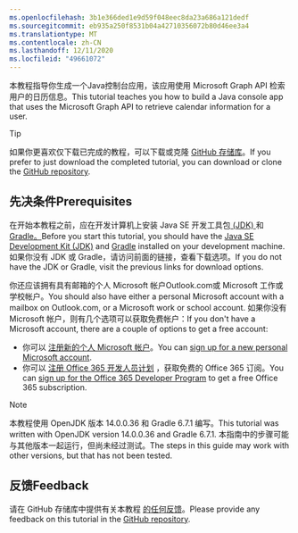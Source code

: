 ```yaml
---
ms.openlocfilehash: 3b1e366ded1e9d59f048eec8da23a686a121dedf
ms.sourcegitcommit: eb935a250f8531b04a42710356072b80d46ee3a4
ms.translationtype: MT
ms.contentlocale: zh-CN
ms.lasthandoff: 12/11/2020
ms.locfileid: "49661072"
---
```

<!-- markdownlint-disable MD002 MD041 -->

<span data-ttu-id="28731-101">本教程指导你生成一个Java控制台应用，该应用使用 Microsoft Graph API 检索用户的日历信息。</span><span class="sxs-lookup"><span data-stu-id="28731-101">This tutorial teaches you how to build a Java console app that uses the Microsoft Graph API to retrieve calendar information for a user.</span></span>

> [!TIP]
> <span data-ttu-id="28731-102">如果你更喜欢仅下载已完成的教程，可以下载或克隆 [GitHub 存储库](https://github.com/microsoftgraph/msgraph-training-java)。</span><span class="sxs-lookup"><span data-stu-id="28731-102">If you prefer to just download the completed tutorial, you can download or clone the [GitHub repository](https://github.com/microsoftgraph/msgraph-training-java).</span></span>

## <a name="prerequisites"></a><span data-ttu-id="28731-103">先决条件</span><span class="sxs-lookup"><span data-stu-id="28731-103">Prerequisites</span></span>

<span data-ttu-id="28731-104">在开始本教程之前，应在开发计算机上安装 Java SE 开发工具包[ (JDK) ](https://java.com/en/download/faq/develop.xml)和[Gradle。](https://gradle.org/)</span><span class="sxs-lookup"><span data-stu-id="28731-104">Before you start this tutorial, you should have the [Java SE Development Kit (JDK)](https://java.com/en/download/faq/develop.xml) and [Gradle](https://gradle.org/) installed on your development machine.</span></span> <span data-ttu-id="28731-105">如果你没有 JDK 或 Gradle，请访问前面的链接，查看下载选项。</span><span class="sxs-lookup"><span data-stu-id="28731-105">If you do not have the JDK or Gradle, visit the previous links for download options.</span></span>

<span data-ttu-id="28731-106">你还应该拥有具有邮箱的个人 Microsoft 帐户Outlook.com或 Microsoft 工作或学校帐户。</span><span class="sxs-lookup"><span data-stu-id="28731-106">You should also have either a personal Microsoft account with a mailbox on Outlook.com, or a Microsoft work or school account.</span></span> <span data-ttu-id="28731-107">如果你没有 Microsoft 帐户，则有几个选项可以获取免费帐户：</span><span class="sxs-lookup"><span data-stu-id="28731-107">If you don't have a Microsoft account, there are a couple of options to get a free account:</span></span>

- <span data-ttu-id="28731-108">你可以 [注册新的个人 Microsoft 帐户](https://signup.live.com/signup?wa=wsignin1.0&rpsnv=12&ct=1454618383&rver=6.4.6456.0&wp=MBI_SSL_SHARED&wreply=https://mail.live.com/default.aspx&id=64855&cbcxt=mai&bk=1454618383&uiflavor=web&uaid=b213a65b4fdc484382b6622b3ecaa547&mkt=E-US&lc=1033&lic=1)。</span><span class="sxs-lookup"><span data-stu-id="28731-108">You can [sign up for a new personal Microsoft account](https://signup.live.com/signup?wa=wsignin1.0&rpsnv=12&ct=1454618383&rver=6.4.6456.0&wp=MBI_SSL_SHARED&wreply=https://mail.live.com/default.aspx&id=64855&cbcxt=mai&bk=1454618383&uiflavor=web&uaid=b213a65b4fdc484382b6622b3ecaa547&mkt=E-US&lc=1033&lic=1).</span></span>
- <span data-ttu-id="28731-109">你可以 [注册 Office 365 开发人员计划](https://developer.microsoft.com/office/dev-program) ，获取免费的 Office 365 订阅。</span><span class="sxs-lookup"><span data-stu-id="28731-109">You can [sign up for the Office 365 Developer Program](https://developer.microsoft.com/office/dev-program) to get a free Office 365 subscription.</span></span>

> [!NOTE]
> <span data-ttu-id="28731-110">本教程使用 OpenJDK 版本 14.0.0.36 和 Gradle 6.7.1 编写。</span><span class="sxs-lookup"><span data-stu-id="28731-110">This tutorial was written with OpenJDK version 14.0.0.36 and Gradle 6.7.1.</span></span> <span data-ttu-id="28731-111">本指南中的步骤可能与其他版本一起运行，但尚未经过测试。</span><span class="sxs-lookup"><span data-stu-id="28731-111">The steps in this guide may work with other versions, but that has not been tested.</span></span>

## <a name="feedback"></a><span data-ttu-id="28731-112">反馈</span><span class="sxs-lookup"><span data-stu-id="28731-112">Feedback</span></span>

<span data-ttu-id="28731-113">请在 GitHub 存储库中提供有关本教程 [的任何反馈](https://github.com/microsoftgraph/msgraph-training-java)。</span><span class="sxs-lookup"><span data-stu-id="28731-113">Please provide any feedback on this tutorial in the [GitHub repository](https://github.com/microsoftgraph/msgraph-training-java).</span></span>
